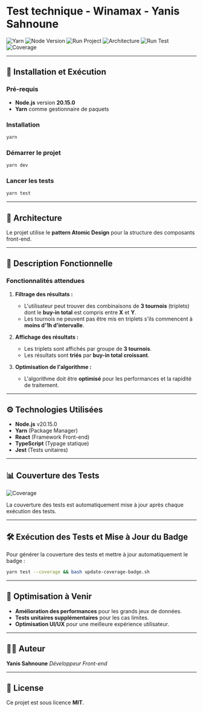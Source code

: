 # Test technique - Winamax - Yanis Sahnoune

![Yarn](https://img.shields.io/badge/Package_Manager-Yarn-red?style=flat-square)
![Node Version](https://img.shields.io/badge/Node-v20.15.0-orange?style=flat-square)
![Run Project](https://img.shields.io/badge/Run_Project-yarn_&&_yarn_dev-purple?style=flat-square)
![Architecture](https://img.shields.io/badge/Architecture-Atomic_Design-pink?style=flat-square)
![Run Test](https://img.shields.io/badge/Run_Test-yarn_&&_yarn_test-green?style=flat-square)
![Coverage](https://img.shields.io/badge/coverage-95%25-brightgreen?style=flat)

---

## 🚀 Installation et Exécution

### **Pré-requis**

- **Node.js** version **20.15.0**
- **Yarn** comme gestionnaire de paquets

### **Installation**

```bash
yarn
```

### **Démarrer le projet**

```bash
yarn dev
```

### **Lancer les tests**

```bash
yarn test
```

---

## 📁 Architecture

Le projet utilise le **pattern Atomic Design** pour la structure des composants front-end.

---

## 📝 Description Fonctionnelle

### Fonctionnalités attendues

1. **Filtrage des résultats :**

   - L'utilisateur peut trouver des combinaisons de **3 tournois** (triplets) dont le **buy-in total** est compris entre **X** et **Y**.
   - Les tournois ne peuvent pas être mis en triplets s'ils commencent à **moins d'1h d'intervalle**.

2. **Affichage des résultats :**

   - Les triplets sont affichés par groupe de **3 tournois**.
   - Les résultats sont **triés** par **buy-in total croissant**.

3. **Optimisation de l'algorithme :**
   - L'algorithme doit être **optimisé** pour les performances et la rapidité de traitement.

---

## ⚙️ Technologies Utilisées

- **Node.js** v20.15.0
- **Yarn** (Package Manager)
- **React** (Framework Front-end)
- **TypeScript** (Typage statique)
- **Jest** (Tests unitaires)

---

## 📊 Couverture des Tests

![Coverage](https://img.shields.io/badge/coverage-95%25-brightgreen)

La couverture des tests est automatiquement mise à jour après chaque exécution des tests.

---

## 🛠️ Exécution des Tests et Mise à Jour du Badge

Pour générer la couverture des tests et mettre à jour automatiquement le badge :

```bash
yarn test --coverage && bash update-coverage-badge.sh
```

---

## 🚧 Optimisation à Venir

- **Amélioration des performances** pour les grands jeux de données.
- **Tests unitaires supplémentaires** pour les cas limites.
- **Optimisation UI/UX** pour une meilleure expérience utilisateur.

---

## 🧑‍💻 Auteur

**Yanis Sahnoune**
_Développeur Front-end_

---

## 📄 License

Ce projet est sous licence **MIT**.
